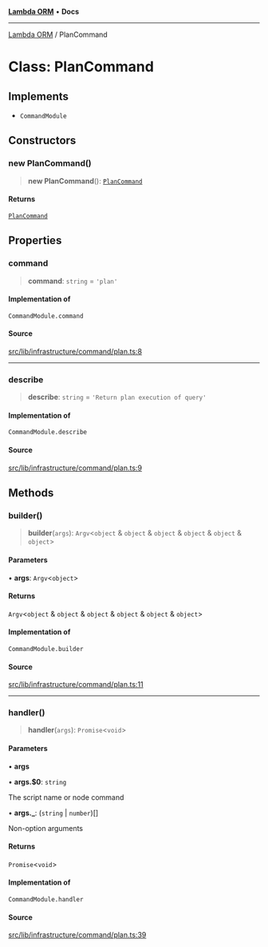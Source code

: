 [**Lambda ORM**](../README.md) • **Docs**

***

[Lambda ORM](../README.md) / PlanCommand

# Class: PlanCommand

## Implements

- `CommandModule`

## Constructors

### new PlanCommand()

> **new PlanCommand**(): [`PlanCommand`](PlanCommand.md)

#### Returns

[`PlanCommand`](PlanCommand.md)

## Properties

### command

> **command**: `string` = `'plan'`

#### Implementation of

`CommandModule.command`

#### Source

[src/lib/infrastructure/command/plan.ts:8](https://github.com/lambda-orm/lambdaorm-cli/blob/30101ce1a86702ef155744728c8b0f15d7d5e344/src/lib/infrastructure/command/plan.ts#L8)

***

### describe

> **describe**: `string` = `'Return plan execution of query'`

#### Implementation of

`CommandModule.describe`

#### Source

[src/lib/infrastructure/command/plan.ts:9](https://github.com/lambda-orm/lambdaorm-cli/blob/30101ce1a86702ef155744728c8b0f15d7d5e344/src/lib/infrastructure/command/plan.ts#L9)

## Methods

### builder()

> **builder**(`args`): `Argv`\<`object` & `object` & `object` & `object` & `object` & `object`\>

#### Parameters

• **args**: `Argv`\<`object`\>

#### Returns

`Argv`\<`object` & `object` & `object` & `object` & `object` & `object`\>

#### Implementation of

`CommandModule.builder`

#### Source

[src/lib/infrastructure/command/plan.ts:11](https://github.com/lambda-orm/lambdaorm-cli/blob/30101ce1a86702ef155744728c8b0f15d7d5e344/src/lib/infrastructure/command/plan.ts#L11)

***

### handler()

> **handler**(`args`): `Promise`\<`void`\>

#### Parameters

• **args**

• **args.$0**: `string`

The script name or node command

• **args.\_**: (`string` \| `number`)[]

Non-option arguments

#### Returns

`Promise`\<`void`\>

#### Implementation of

`CommandModule.handler`

#### Source

[src/lib/infrastructure/command/plan.ts:39](https://github.com/lambda-orm/lambdaorm-cli/blob/30101ce1a86702ef155744728c8b0f15d7d5e344/src/lib/infrastructure/command/plan.ts#L39)
